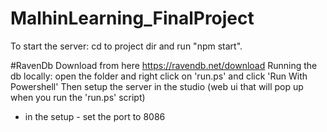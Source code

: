 # MalhinLearning_FinalProject
To start the server: cd to project dir and run "npm start".

#RavenDb
Download from here
https://ravendb.net/download
Running the db locally:
open the folder and right click on 'run.ps' and click 'Run With Powershell'
Then setup the server in the studio (web ui that will pop up when you run the 'run.ps' script)
- in the setup - set the port to 8086
